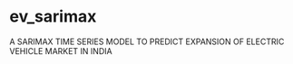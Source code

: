 # ev_sarimax
A SARIMAX TIME SERIES MODEL TO  PREDICT EXPANSION OF ELECTRIC  VEHICLE MARKET IN INDIA
